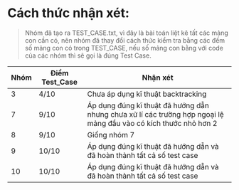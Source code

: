 # Cách thức nhận xét:
> Nhóm đã tạo ra TEST_CASE.txt, vì đây là bài toán liệt kê tất các mảng con cần có, nên nhóm đã thay đổi cách thức kiểm tra bằng các đếm số mảng con có trong TEST_CASE, nếu số mảng con bằng với code của các nhóm thì sẽ gọi là đúng Test Case.

|**Nhóm**|**Điểm Test_Case**|**Nhận xét**|
|--------|------------------|------------|
|3|4/10|Chưa áp dụng kĩ thuật backtracking|
|7|9/10|Áp dụng đúng kĩ thuật đã hướng dẫn nhưng chưa xử lí các trường hợp ngoại lệ mảng đầu vào có kích thước nhỏ hơn 2|
|8|9/10|Giống nhóm 7|
|9|10/10|Áp dụng đúng kĩ thuật đã hướng dẫn và đã hoàn thành tất cả số test case|
|10|10/10|Áp dụng đúng kĩ thuật đã hướng dẫn và đã hoàn thành tất cả số test case|
